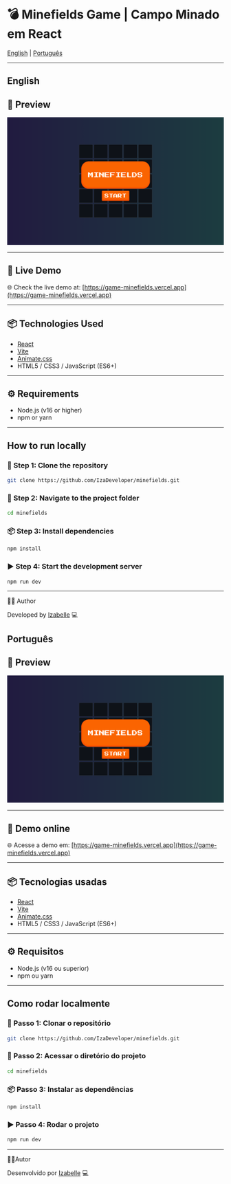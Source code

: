 # 💣 Minefields Game | Campo Minado em React

[English](#English) | [Português](#Português)

---

## English

## 📸 Preview

![Game Preview](./public/preview.png)

---

## 🔗 Live Demo

🌐 Check the live demo at: [https://game-minefields.vercel.app](https://game-minefields.vercel.app)

---

## 📦 Technologies Used

- [React](https://reactjs.org/)
- [Vite](https://vitejs.dev/)
- [Animate.css](https://animate.style/)
- HTML5 / CSS3 / JavaScript (ES6+)

---

## ⚙️ Requirements

- Node.js (v16 or higher)
- npm or yarn

---

## How to run locally

### 🧩 Step 1: Clone the repository
```bash
git clone https://github.com/IzaDeveloper/minefields.git
```

### 📁 Step 2: Navigate to the project folder
```bash
cd minefields
```

### 📦 Step 3: Install dependencies
```bash
npm install
```

### ▶️ Step 4: Start the development server
```bash
npm run dev
```

---

👨‍💻 Author

Developed by [Izabelle](https://github.com/IzaDeveloper) 💻

## Português

## 📸 Preview

![Preview do Jogo](./public/preview.png)

---

## 🔗 Demo online

🌐 Acesse a demo em: [https://game-minefields.vercel.app](https://game-minefields.vercel.app)

---

## 📦 Tecnologias usadas

- [React](https://reactjs.org/)
- [Vite](https://vitejs.dev/)
- [Animate.css](https://animate.style/)
- HTML5 / CSS3 / JavaScript (ES6+)

---

## ⚙️ Requisitos

- Node.js (v16 ou superior)
- npm ou yarn

---

## Como rodar localmente

### 🧩 Passo 1: Clonar o repositório
```bash
git clone https://github.com/IzaDeveloper/minefields.git
```

### 📁 Passo 2: Acessar o diretório do projeto
```bash
cd minefields
```

### 📦 Passo 3: Instalar as dependências
```bash
npm install
```

### ▶️ Passo 4: Rodar o projeto
```bash
npm run dev
```

---

👨‍💻Autor

Desenvolvido por [Izabelle](https://github.com/IzaDeveloper) 💻